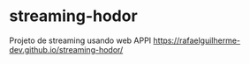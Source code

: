 # streaming-hodor
Projeto de streaming usando web APPI
https://rafaelguilherme-dev.github.io/streaming-hodor/
